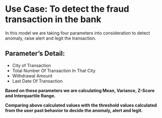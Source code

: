# Use Case: To detect the fraud transaction in the bank

In this model we are taking four parameters into consideration to detect anomaly, raise alert and legit the transaction.

## Parameter’s Detail:
- City of Transaction
- Total Number Of Transaction In That City
- Withdrawal Amount
- Last Date Of Transaction



**Based on these parameters we are calculating Mean, Variance, Z-Score and Interquartile Range.**

**Comparing above calculated values with the threshold values calculated from the user past behavior to decide the anomaly, alert and legit.**
